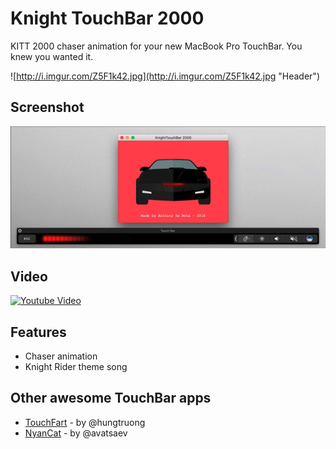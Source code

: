 # Knight TouchBar 2000

KITT 2000 chaser animation for your new MacBook Pro TouchBar. You knew you wanted it.

![http://i.imgur.com/Z5F1k42.jpg](http://i.imgur.com/Z5F1k42.jpg "Header")

## Screenshot

![KnightTouchBar 2000](screenshot.gif?raw=true "Screenshot")

## Video

[![Youtube Video](https://img.youtube.com/vi/aH_zhQm2_54/0.jpg)](https://youtu.be/aH_zhQm2_54)

## Features

* Chaser animation
* Knight Rider theme song

## Other awesome TouchBar apps

* [TouchFart][touchfart] - by @hungtruong
* [NyanCat][nyancat] - by @avatsaev

[touchfart]: <https://github.com/hungtruong/TouchFart>
[nyancat]: <https://github.com/avatsaev/touchbar_nyancat>